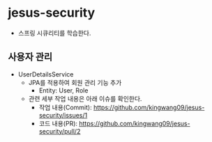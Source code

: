 # jesus-security
- 스프링 시큐리티를 학습한다.

## 사용자 관리
- UserDetailsService
  - JPA를 적용하여 회원 관리 기능 추가
    - Entity: User, Role
  - 관련 세부 작업 내용은 아래 이슈를 확인한다.
    - 작업 내용(Commit): https://github.com/kingwang09/jesus-security/issues/1
    - 코드 내용(PR): https://github.com/kingwang09/jesus-security/pull/2
  
